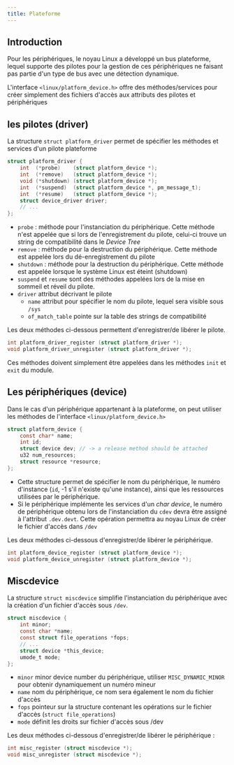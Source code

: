 ```yaml
---
title: Plateforme
---
```


## Introduction

Pour les périphériques, le noyau Linux a développé un bus plateforme, lequel
supporte des pilotes pour la gestion de ces périphériques ne faisant pas partie
d'un type de bus avec une détection dynamique.

L'interface `<linux/platform_device.h>` offre des méthodes/services pour
créer simplement des fichiers d'accès aux attributs des pilotes et
périphériques

## les pilotes (driver)

La structure `struct platform_driver` permet de spécifier les méthodes et
services d'un pilote plateforme

```c
struct platform_driver {
    int  (*probe)    (struct platform_device *);
    int  (*remove)   (struct platform_device *);
    void (*shutdown) (struct platform_device *);
    int  (*suspend)  (struct platform_device *, pm_message_t);
    int  (*resume)   (struct platform_device *);
    struct device_driver driver;
    // ...
};
```

- `probe` : méthode pour l'instanciation du périphérique. Cette méthode n'est appelée que
  si lors de l'enregistrement du pilote, celui-ci trouve un string de compatibilité dans le
  _Device Tree_
- `remove` : méthode pour la destruction du périphérique. Cette méthode est appelée lors
  du dé-enregistrement du pilote
- `shutdown` : méthode pour la destruction du périphérique. Cette méthode est appelée
  lorsque le système Linux est éteint (shutdown)
- `suspend` et `resume` sont des méthodes appelées lors de la mise en sommeil et
réveil du pilote.
- `driver` attribut décrivant le pilote
    - `name` attribut pour spécifier le nom du pilote, lequel sera visible sous `/sys`
    - `of_match_table` pointe sur la table des strings de compatibilité

Les deux méthodes ci-dessous permettent d'enregistrer/de libérer le pilote.

```c
int platform_driver_register (struct platform_driver *);
void platform_driver_unregister (struct platform_driver *);
```

Ces méthodes doivent simplement être appelées dans les méthodes `init` et `exit`
du module.

## Les périphériques (device)

Dans le cas d'un périphérique appartenant à la plateforme, on peut utiliser les
méthodes de l'interface `<linux/platform_device.h>`

```c
struct platform_device {
    const char* name;
    int id;
    struct device dev; // -> a release method should be attached
    u32 num_resources;
    struct resource *resource;
};
```

- Cette structure permet de spécifier le nom du périphérique, le numéro d'instance
  (`id`, -1 s'il n'existe qu'une instance), ainsi que les ressources utilisées par le
  périphérique.
- Si le périphérique implémente les services d'un _char device_, le numéro de
  périphérique obtenu lors de l'instanciation du `cdev` devra être assigné à
  l'attribut `.dev.devt`. Cette opération permettra au noyau Linux de créer le fichier
  d'accès dans `/dev`

Les deux méthodes ci-dessous d'enregistrer/de libérer le périphérique.

```c
int platform_device_register (struct platform_device *);
void platform_device_unregister (struct platform_device *);
```

## Miscdevice

La structure `struct miscdevice` simplifie l'instanciation du périphérique avec la
création d'un fichier d'accès sous `/dev`.

```c
struct miscdevice {
    int minor;
    const char *name;
    const struct file_operations *fops;
    // ...
    struct device *this_device;
    umode_t mode;
};
```

- `minor` minor device number du périphérique, utiliser `MISC_DYNAMIC_MINOR`
  pour obtenir dynamiquement un numéro mineur
- `name` nom du périphérique, ce nom sera également le nom du fichier d'accès
- `fops` pointeur sur la structure contenant les opérations sur le fichier d'accès
  (`struct file_operations`)
- `mode` définit les droits sur fichier d'accès sous /dev

Les deux méthodes ci-dessous d'enregistrer/de libérer le périphérique :

```c
int misc_register (struct miscdevice *);
void misc_unregister (struct miscdevice *);
```